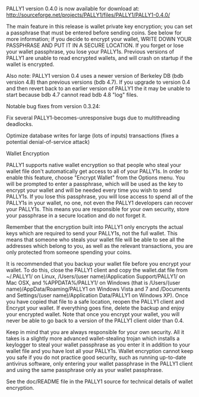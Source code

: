 PALLY1 version 0.4.0 is now available for download at:
http://sourceforge.net/projects/PALLY1/files/PALLY1/PALLY1-0.4.0/

The main feature in this release is wallet private key encryption;
you can set a passphrase that must be entered before sending coins.
See below for more information; if you decide to encrypt your wallet,
WRITE DOWN YOUR PASSPHRASE AND PUT IT IN A SECURE LOCATION. If you
forget or lose your wallet passphrase, you lose your PALLY1s.
Previous versions of PALLY1 are unable to read encrypted wallets,
and will crash on startup if the wallet is encrypted.

Also note: PALLY1 version 0.4 uses a newer version of Berkeley DB
(bdb version 4.8) than previous versions (bdb 4.7). If you upgrade
to version 0.4 and then revert back to an earlier version of PALLY1
the it may be unable to start because bdb 4.7 cannot read bdb 4.8
"log" files.


Notable bug fixes from version 0.3.24:

Fix several PALLY1-becomes-unresponsive bugs due to multithreading
deadlocks.

Optimize database writes for large (lots of inputs) transactions
(fixes a potential denial-of-service attack)


Wallet Encryption

PALLY1 supports native wallet encryption so that people who steal your
wallet file don't automatically get access to all of your PALLY1s.
In order to enable this feature, choose "Encrypt Wallet" from the
Options menu.  You will be prompted to enter a passphrase, which
will be used as the key to encrypt your wallet and will be needed
every time you wish to send PALLY1s.  If you lose this passphrase,
you will lose access to spend all of the PALLY1s in your wallet,
no one, not even the PALLY1 developers can recover your PALLY1s.
This means you are responsible for your own security, store your
passphrase in a secure location and do not forget it.

Remember that the encryption built into PALLY1 only encrypts the
actual keys which are required to send your PALLY1s, not the full
wallet.  This means that someone who steals your wallet file will
be able to see all the addresses which belong to you, as well as the
relevant transactions, you are only protected from someone spending
your coins.

It is recommended that you backup your wallet file before you
encrypt your wallet.  To do this, close the PALLY1 client and
copy the wallet.dat file from ~/.PALLY1/ on Linux, /Users/(user
name)/Application Support/PALLY1/ on Mac OSX, and %APPDATA%/PALLY1/
on Windows (that is /Users/(user name)/AppData/Roaming/PALLY1 on
Windows Vista and 7 and /Documents and Settings/(user name)/Application
Data/PALLY1 on Windows XP).  Once you have copied that file to a
safe location, reopen the PALLY1 client and Encrypt your wallet.
If everything goes fine, delete the backup and enjoy your encrypted
wallet.  Note that once you encrypt your wallet, you will never be
able to go back to a version of the PALLY1 client older than 0.4.

Keep in mind that you are always responsible for your own security.
All it takes is a slightly more advanced wallet-stealing trojan which
installs a keylogger to steal your wallet passphrase as you enter it
in addition to your wallet file and you have lost all your PALLY1s.
Wallet encryption cannot keep you safe if you do not practice
good security, such as running up-to-date antivirus software, only
entering your wallet passphrase in the PALLY1 client and using the
same passphrase only as your wallet passphrase.

See the doc/README file in the PALLY1 source for technical details
of wallet encryption.
